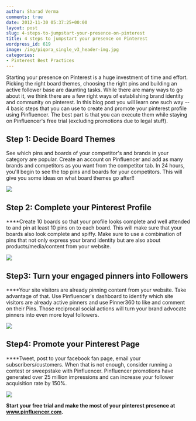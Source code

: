 ```yaml
---
author: Sharad Verma
comments: true
date: 2012-11-30 05:37:25+00:00
layout: post
slug: 4-steps-to-jumpstart-your-presence-on-pinterest
title: 4 steps to jumpstart your presence on Pinterest
wordpress_id: 619
image: /img/piqora_single_v3_header-img.jpg
categories:
- Pinterest Best Practices
---
```


Starting your presence on Pinterest is a huge investment of time and effort. Picking the right board themes, choosing the right pins and building an active follower base are daunting tasks. While there are many ways to go about it, we think there are a few right ways of establishing brand identity and community on pinterest. In this blog post you will learn one such way -- 4 basic steps that you can use to create and promote your pinterest profile using Pinfluencer. The best part is that you can execute them while staying on Pinfluencer's free trial (excluding promotions due to legal stuff).<!-- more -->


## **Step 1: Decide Board Themes**


See which pins and boards of your competitor's and brands in your category are popular. Create an account on Pinfluencer and add as many brands and competitors as you want from the competitor tab. In 24 hours, you'll begin to see the top pins and boards for your competitors. This will give you some ideas on what board themes go after!!


[![](http://blog.pinfluencer.com/wp-content/uploads/2012/11/comp-1024x556.png)](http://blog.pinfluencer.com/wp-content/uploads/2012/11/comp.png)





## **Step 2: Complete your Pinterest Profile**


****Create 10 boards so that your profile looks complete and well attended to and pin at least 10 pins on to each board. This will make sure that your boards also look complete and spiffy. Make sure to use a combination of pins that not only express your brand identity but are also about products/media/content from your website.


[![](http://blog.pinfluencer.com/wp-content/uploads/2012/11/empty-1024x506.png)](http://blog.pinfluencer.com/wp-content/uploads/2012/11/empty.png)





## 




## **Step3: Turn your engaged pinners into Followers**


****Your site visitors are already pinning content from your website. Take advantage of that. Use Pinfluencer's dashboard to identify which site visitors are already active pinners and use Pinner360 to like and comment on their Pins. Those reciprocal social actions will turn your brand advocate pinners into even more loyal followers.


[![](http://blog.pinfluencer.com/wp-content/uploads/2012/11/pinnersinto-1024x370.png)](http://blog.pinfluencer.com/wp-content/uploads/2012/11/pinnersinto.png)





## **Step4: Promote your Pinterest Page**


****Tweet, post to your facebook fan page, email your subscribers/customers. When that is not enough, consider running a contest or sweepstake with Pinfluencer. Pinfluencer promotions have generated over 25 million impressions and can increase your follower acquisition rate by 150%.


[![](http://blog.pinfluencer.com/wp-content/uploads/2012/11/contest2-1024x820.png)](http://blog.pinfluencer.com/wp-content/uploads/2012/11/contest2.png)





**Start your free trial and make the most of your pinterest presence at www.pinfluencer.com.**
